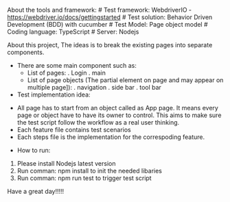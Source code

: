 About the tools and framework:
    # Test framework: WebdriverIO - https://webdriver.io/docs/gettingstarted
    # Test solution: Behavior Driven Development (BDD) with cucumber
    # Test Model: Page object model
    # Coding language: TypeScript 
    # Server: Nodejs 


About this project, The ideas is to break the existing pages into separate components.
- There are some main component such as:
    + List of pages: 
        . Login
        . main
    + List of page objects (The partial element on page and may appear on multiple page]):
        . navigation
        . side bar
        . tool bar
- Test implementation idea:
 + All page has to start from an object called as App page. It means every page or object have to have its owner to control. This aims to make sure the test script follow the workflow as a real user thinking.     
 + Each feature file contains test scenarios
 + Each steps file is the implementation for the correspoding feature.

- How to run:
1. Please install Nodejs latest version
2. Run comman: npm install to init the needed libaries 
3. Run comman: npm run test to trigger test script

Have a great day!!!!!



